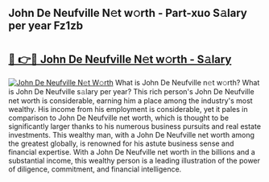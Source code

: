 ## John De Neufville N𝚎t w𝚘rth - Part-xuo S𝚊lary per year Fz1zb

# <h2><a href="http://gc01227.nevu.top/?p=John+De+Neufville">🔗 👉🔴 John De Neufville N𝚎t w𝚘rth - S𝚊lary</a></h2>

[![John De Neufville N𝚎t W𝚘rth](https://i.imgur.com/Oavwk0R.jpeg)](http://gc01227.nevu.top/?p=John+De+Neufville)
What is John De Neufville n𝚎t w𝚘rth? What is John De Neufville s𝚊lary per year?
This rich person's John De Neufville net worth is considerable, earning him a place among the industry's most wealthy. His income from his employment is considerable, yet it pales in comparison to John De Neufville net worth, which is thought to be significantly larger thanks to his numerous business pursuits and real estate investments. This wealthy man, with a John De Neufville net worth among the greatest globally, is renowned for his astute business sense and financial expertise. With a John De Neufville net worth in the billions and a substantial income, this wealthy person is a leading illustration of the power of diligence, commitment, and financial intelligence.

